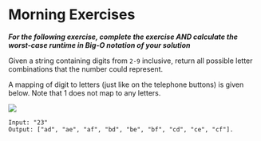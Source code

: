 # Morning Exercises

***For the following exercise, complete the exercise AND calculate the worst-case runtime in Big-O notation of your solution***

Given a string containing digits from `2-9` inclusive, return all possible letter combinations that the number could represent.

A mapping of digit to letters (just like on the telephone buttons) is given below. Note that 1 does not map to any letters.

![](http://upload.wikimedia.org/wikipedia/commons/thumb/7/73/Telephone-keypad2.svg/200px-Telephone-keypad2.svg.png)

```
Input: "23"
Output: ["ad", "ae", "af", "bd", "be", "bf", "cd", "ce", "cf"].

```
